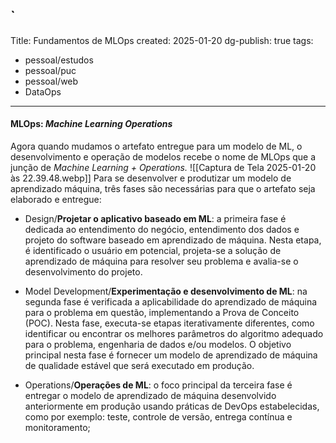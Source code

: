`
---
Title: Fundamentos de MLOps
created: 2025-01-20
dg-publish: true
tags:
  - pessoal/estudos
  - pessoal/puc
  - pessoal/web
  - DataOps
---
 #### **MLOps: _Machine Learning Operations_**
 Agora quando mudamos o artefato entregue para um modelo de ML, o desenvolvimento e operação de modelos recebe o nome de MLOps que a junção de _Machine Learning + Operations._
 ![[Captura de Tela 2025-01-20 às 22.39.48.webp]]
 Para se desenvolver e produtizar um modelo de aprendizado máquina, três fases são necessárias para que o artefato seja elaborado e entregue:

- Design/**Projetar o aplicativo baseado em ML**: a primeira fase é dedicada ao entendimento do negócio, entendimento dos dados e projeto do software baseado em aprendizado de máquina. Nesta etapa, é identificado o usuário em potencial, projeta-se a solução de aprendizado de máquina para resolver seu problema e avalia-se o desenvolvimento do projeto.

- Model Development/**Experimentação e desenvolvimento de ML**: na segunda fase é verificada a aplicabilidade do aprendizado de máquina para o problema em questão, implementando a Prova de Conceito (POC). Nesta fase, executa-se etapas iterativamente diferentes, como identificar ou encontrar os melhores parâmetros do algoritmo adequado para o problema, engenharia de dados e/ou modelos. O objetivo principal nesta fase é fornecer um modelo de aprendizado de máquina de qualidade estável que será executado em produção.

- Operations/**Operações de ML**: o foco principal da terceira fase é entregar o modelo de aprendizado de máquina desenvolvido anteriormente em produção usando práticas de DevOps estabelecidas, como por exemplo: teste, controle de versão, entrega contínua e monitoramento;
